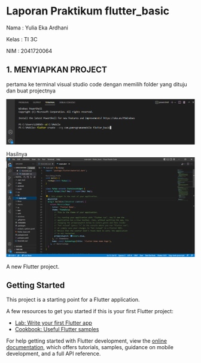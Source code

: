# Laporan Praktikum flutter_basic

Nama : Yulia Eka Ardhani

Kelas : TI 3C

NIM : 2041720064

## 1. MENYIAPKAN PROJECT
pertama ke terminal visual studio code dengan memilih folder yang dituju dan buat projectnya

![EMPTY ACTIVITY](ss/ss1.PNG)

Hasilnya 
![EMPTY ACTIVITY](ss/ss2.PNG)

A new Flutter project.

## Getting Started

This project is a starting point for a Flutter application.

A few resources to get you started if this is your first Flutter project:

- [Lab: Write your first Flutter app](https://docs.flutter.dev/get-started/codelab)
- [Cookbook: Useful Flutter samples](https://docs.flutter.dev/cookbook)

For help getting started with Flutter development, view the
[online documentation](https://docs.flutter.dev/), which offers tutorials,
samples, guidance on mobile development, and a full API reference.
